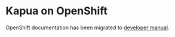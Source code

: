 # Kapua on OpenShift

OpenShift documentation has been migrated to [developer manual](https://github.com/eclipse/kapua/blob/develop/docs/developer-guide/en/running.md#openshift).